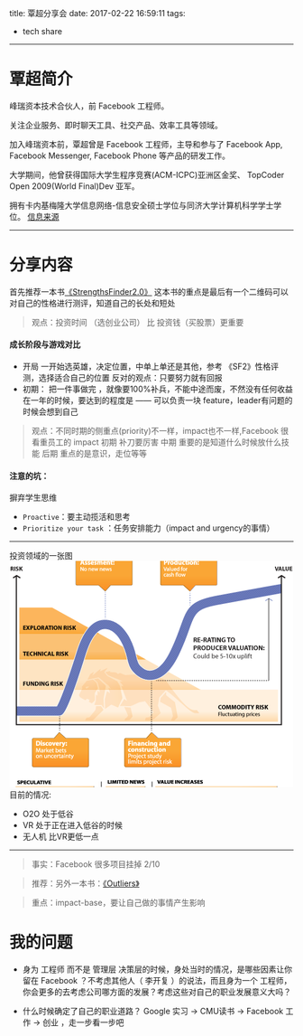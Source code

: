 title: 覃超分享会
date: 2017-02-22 16:59:11
tags:
- tech share
---
# 覃超简介

峰瑞资本技术合伙人，前 Facebook 工程师。

关注企业服务、即时聊天工具、社交产品、效率工具等领域。

加入峰瑞资本前，覃超曾是 Facebook 工程师，主导和参与了 Facebook App, Facebook Messenger, Facebook Phone 等产品的研发工作。

大学期间，他曾获得国际大学生程序竞赛(ACM-ICPC)亚洲区金奖、 TopCoder Open 2009(World Final)Dev 亚军。

拥有卡内基梅隆大学信息网络-信息安全硕士学位与同济大学计算机科学学士学位。
[信息来源](http://2016.qconbeijing.com/speakers/201900)

****

# 分享内容

首先推荐一本书[《StrengthsFinder2.0》](https://book.douban.com/subject/2075510/)
这本书的重点是最后有一个二维码可以对自己的性格进行测评，知道自己的长处和短处
 
> 观点：投资时间 （选创业公司） 比 投资钱（买股票）更重要

#### 成长阶段与游戏对比
* 开局
一开始选英雄，决定位置，中单上单还是其他，参考 《SF2》性格评测，选择适合自己的位置
反对的观点：只要努力就有回报
* 初期：
把一件事做完 ，就像要100%补兵，不能中途而废，不然没有任何收益
在一年的时候，要达到的程度是 —— 可以负责一块 feature，leader有问题的时候会想到自己

> 观点：不同时期的侧重点(priority)不一样，impact也不一样,Facebook 很看重员工的 impact
初期 补刀要厉害
中期 重要的是知道什么时候放什么技能
后期 重点的是意识，走位等等

#### 注意的坑：
摒弃学生思维
* `Proactive`：要主动揽活和思考
* `Prioritize your task` ：任务安排能力（impact and urgency的事情）

****

投资领域的一张图 
![Investment target zone](/img/2017-02-22/Investment-target-zone-503x400.png)
目前的情况:
* O2O 处于低谷
* VR 处于正在进入低谷的时候
* 无人机 比VR更低一点

****

> 事实：Facebook 很多项目挂掉 2/10


> 推荐：另外一本书：[《Outliers》](https://book.douban.com/subject/3134517/ )


> 重点：impact-base，要让自己做的事情产生影响

# 我的问题
- 身为 工程师 而不是 管理层 决策层的时候，身处当时的情况，是哪些因素让你留在 Facebook ？不考虑其他人（ 李开复 ）的说法，而且身为一个 工程师，你会更多的去考虑公司哪方面的发展？考虑这些对自己的职业发展意义大吗？

- 什么时候确定了自己的职业道路？ Google 实习 -> CMU读书 -> Facebook 工作 -> 创业 ，走一步看一步吧
